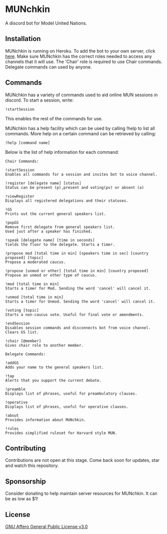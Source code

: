 # MUNchkin

A discord bot for Model United Nations.

## Installation

MUNchkin is running on Heroku. To add the bot to your own server, click [here](https://top.gg/bot/767330479757197323).
Make sure MUNchkin has the correct roles needed to access any channels that it will use.
The 'Chair' role is required to use Chair commands. Delegate commands can used by anyone.

## Commands

MUNchkin has a variety of commands used to aid online MUN sessions in discord. To start a session, write:

```
!startSession
```
This enables the rest of the commands for use.

MUNchkin has a help facility which can be used by calling !help to list all commands. More help on a certain command can be retrieved by calling:
```
!help [command name]
```
Below is the list of help information for each command:
```
Chair Commands:

!startSession 
Enables all commands for a session and invites bot to voice channel.

!register [delegate name] [status]
Status can be present (p),present and voting(pv) or absent (a)

!viewRegister
Displays all registered delegations and their statuses.

!GS
Prints out the current general speakers list.

!popGS
Remove first delegate from general speakers list.
Used just after a speaker has finished.

!speak [delegate name] [time in seconds]
Yields the floor to the delegate. Starts a timer.

!propose mod [total time in min] [speakers time in sec] [country proposed] [topic]
Propose a moderated caucus.

!propose [unmod or other] [total time in min] [country proposed]
Propose an unmod or other type of caucus.

!mod [total time in min]
Starts a timer for Mod. Sending the word 'cancel' will cancel it.

!unmod [total time in min]
Starts a timer for Unmod. Sending the word 'cancel' will cancel it.

!voting [topic]
Starts a non-caucus vote. Useful for final vote or amendments.

!endSession
Disables session commands and disconnects bot from voice channel.
Clears GS list.

!chair [@member]
Gives chair role to another member.

Delegate Commands:

!addGS
Adds your name to the general speakers list.

!tap
Alerts that you support the current debate.

!preamble
Displays list of phrases, useful for preambulatory clauses.

!operative
Displays list of phrases, useful for operative clauses.

!about
Provides information about MUNchkin.

!rules
Provides simplified ruleset for Harvard style MUN.
```


## Contributing
Contributions are not open at this stage. Come back soon for updates, star and watch this repository.

## Sponsorship
Consider donating to help maintain server resources for MUNchkin. It can be as low as $1!

## License
[GNU Affero General Public License v3.0](https://www.gnu.org/licenses/agpl-3.0.en.html)
